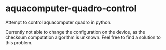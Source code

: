 # aquacomputer-quadro-control

Attempt to control aquacomputer quadro in python.

Currently not able to change the configuration on the device, as the checksum computation algorithm is unknown.
Feel free to find a solution to this problem.
